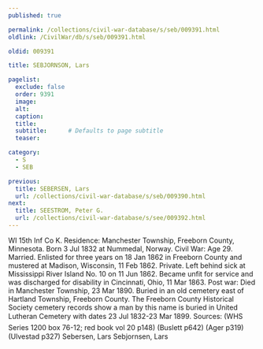 ```yaml
---
published: true

permalink: /collections/civil-war-database/s/seb/009391.html
oldlink: /CivilWar/db/s/seb/009391.html

oldid: 009391

title: SEBJORNSON, Lars

pagelist:
  exclude: false
  order: 9391
  image: 
  alt:
  caption:
  title:
  subtitle:      # Defaults to page subtitle
  teaser:

category: 
  - S 
  - SEB

previous:
  title: SEBERSEN, Lars
  url: /collections/civil-war-database/s/seb/009390.html  
next:
  title: SEESTROM, Peter G.
  url: /collections/civil-war-database/s/see/009392.html   
---
```

WI 15th Inf Co K. Residence: Manchester Township, Freeborn County, Minnesota. Born 3 Jul 1832 at Nummedal, Norway. Civil War: Age 29. Married. Enlisted for three years on 18 Jan 1862 in Freeborn County and mustered at Madison, Wisconsin, 11 Feb 1862. Private. Left behind sick at Mississippi River Island No. 10 on 11 Jun 1862. Became unfit for service and was discharged for disability in Cincinnati, Ohio, 11 Mar 1863. Post war: Died in Manchester Township, 23 Mar 1890. Buried in an old cemetery east of Hartland Township, Freeborn County. The Freeborn County Historical Society cemetery records show a man by this name is buried in United Lutheran Cemetery with dates &#147;23 Jul 1832-23 Mar 1899&#148;. Sources: (WHS Series 1200 box 76-12; red book vol 20 p148) (Buslett p642) (Ager p319) (Ulvestad p327) &#147;Sebersen, Lars&#148; &#147;Sebjornsen, Lars&#148;